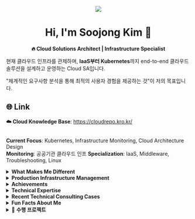 <div align="center">
<img src="https://capsule-render.vercel.app/api?type=waving&height=300&color=gradient&text=KIM%20SOOJONG&reversal=true">

# Hi, I'm Soojong Kim 👋
**🔥 Cloud Solutions Architect | Infrastructure Specialist**
</div>

현재 클라우드 인프라를 관제하며, **IaaS부터 Kubernetes**까지 
end-to-end 클라우드 솔루션을 설계하고 운영하는 Cloud SA입니다.

"체계적인 요구사항 분석을 통해 최적의 사용자 경험을 제공하는 것"이 저의 목표입니다.

## 🌐 Link
**☁️ Cloud Knowledge Base**: https://cloudrepo.kro.kr/

##
 **Current Focus**: Kubernetes, Infrastructure Monitoring, Cloud Architecture Design  
 **Monitoring**: 공공기관 클라우드 인프
 **Specialization**: IaaS, Middleware, Troubleshooting, Linux

<details>
<summary> <strong>What Makes Me Different</strong></summary>

###  **공공기관 실무 경험 보유자**
> 이론이나 토이프로젝트 경험만 있는 게 아닌,
> **실제 공공기관의 프로덕션 환경을 직접 관제하며 쌓은 실무 경험**

###  **Full-Stack Infrastructure Engineer**
> **기획부터 배포, 운영, 보안까지**
> end-to-end 인프라 생명주기를 모두 다룰 수 있는 전문가

###  **신속한 문제 해결 능력**
> 긴급 상황 발생 시 **핵심 문제 파악 및 해결책 도출**
> 보안 당국 제출용 보안 분석서까지 작성할 수 있는 전문성

</details>

<details>
<summary> <strong>Production Infrastructure Management</strong></summary>

###  공공기관 클라우드 인프라 관제 (10개 기관)
- **운영 안정성 99.9% 달성**(연간 다운타임 8시간 미만)
- **비용 최적화 30% 절감**(클라우드 리소스 효율화를 통한)
- **보안 사고 0건**(2024년 기준 보안 정책 100% 준수)

###  주요 업무 영역
-  **Security Consulting**: 접속 차단, 보안 정책 수립
-  **API Integration**: API 구축 및 최적화
-  **Performance Optimization**: CDN 구성, Load Balancer 설계
-  **Monitoring & Logging**: Agent 설치, 시스템 모니터링 구축
-  **Infrastructure Design**: 신규 서비스 인프라 아키텍처 설계

</details>

<details>
<summary> <strong>Achievements</strong></summary>

###  주요 성과
- **시스템 안정성 99.9% 달성**- 10개 공공기관 무중단 서비스 운영
- **클라우드 비용 30% 절감**- 인프라 최적화를 통한 예산 효율성 증대
- **보안 사고 제로**- 체계적인 보안 정책 수립 및 관리
- **교육기관 프로젝트 팀장 3회 및 스터디 장**- 검증된 리더십과 프로젝트 관리 능력

###  멘토링 & 교육 경력
- **교육기관 멘토**(클라우드 특례/AI서비스 엔지니어 과정, 2024-2025)
- **대학교 클라우드 특강**(다수 대학교 AWS/NCP 교육)
- **고등학교 진로 멘토링**(SW마이스터고 클라우드 진로 특강)

</details>

<details>
<summary> <strong>Technical Expertise</strong></summary>

### Container Orchestration
- Kubernetes cluster 구성 및 관리
- Docker containerization 및 최적화
- CI/CD pipeline 구축 (Jenkins)

### Cloud Architecture
- Cloud 환경 설계 (AWS, Naver Cloud Platform, KT Cloud)
- Load Balancer 구성 및 트래픽 관리
- CDN 최적화 및 성능 튜닝
- 3rd Party Tool 세팅

### Security & Networking
- SSL/TLS 인증서 관리
- Nginx/Apache 리버스 프록시 구성
- Network Access Control 및 방화벽 정책
- WAF 세팅 및 보안 강화

### Integration & API
- 외부 API 통합
- Real-time 데이터 처리 (WebSocket, Server-Sent Events)
- Microservices 아키텍처 설계
- gRPC 통신 및 BFF 아키텍처 구현

</details>

<details>
<summary> <strong>Recent Technical Consulting Cases</strong></summary>

###  Security & Access Control
- **AI 서비스 접속 차단**: hosts 파일 + 방화벽 이중 차단
- **신규 AI 플랫폼 도입**: 기존 인프라와 신규 서비스 간 충돌 분석 (보안 당국 제출용)

###  API & Integration Solutions  
- **번역 API 최적화**: 대학교 번역 서비스 응답속도 및 전송량 최적화
- **Translation Service**: Text/Website Translation 혼합 사용으로 비용 최적화

###  Performance & Infrastructure
- **A지역 CDN 추가**: 글로벌 콘텐츠 전송 최적화
- **B지역 Load Balancer 구성**: 사이트 트래픽 분산 아키텍처 설계
- **C지역 로그 수집**: Agent 설치를 위한 네트워크 구성

###  Monitoring & Troubleshooting
- **메일 서버 용량 최적화**: 스토리지 사용량 분석 및 용량 할당 전략 수립
- **D지역 교육 시스템 미들웨어**: 시스템 연동 및 디렉토리 권한 관리

</details>

<details>
<summary> <strong>Fun Facts About Me</strong></summary>

- **Problem Solver**: 알고리즘 문제 해결을 즐기며, 이 논리적 사고를 실무에 적용
- **Tech Educator**: 복잡한 기술을 쉽게 설명하는 강의와 멘토링 전문가
- **Goal-Oriented**: "왜?"를 끊임없이 질문하며 근본적인 해결책을 찾는 스타일
- **Team Player**: 3번의 팀장 경험으로 검증된 리더십과 소통 능력

**"기술은 사람을 위해 존재한다"는 신념으로, 
복잡한 기술을 사용자 친화적인 솔루션으로 만드는 것이 저의 강점입니다.**

</details>


<details>
<summary>📂 <strong>수행 프로젝트</strong></summary>

<details>
<summary>🔴 <strong>AI 기반 실시간 투자 분석 시스템 [ 개인 프로젝트 ]</strong></summary>

### ✅ 기술스택

<div align="center">
<img src="https://img.shields.io/badge/Node.js-339933?style=for-the-badge&logo=Node.js&logoColor=white"><img src="https://img.shields.io/badge/Express-000000?style=for-the-badge&logo=express&logoColor=white"><img src="https://img.shields.io/badge/HuggingFace-FFD21E?style=for-the-badge&logo=huggingface&logoColor=black"><img src="https://img.shields.io/badge/TradingView-131722?style=for-the-badge&logo=tradingview&logoColor=white"><img src="https://img.shields.io/badge/JavaScript-F7DF1E?style=for-the-badge&logo=javascript&logoColor=black"><img src="https://img.shields.io/badge/YahooFinance-6001D2?style=for-the-badge&logo=yahoo&logoColor=white">
</div>

**프로젝트 기간**: 2025.09 ~ 2025.09

**프로젝트 개요**: 공공기관 인프라 관제 경험을 바탕으로 구축한 Hugging Face AI와 실시간 금융 데이터를 결합한 지능형 투자 분석 플랫폼

**GitHub**: https://github.com/Soojong94/investment-planner.git

**Demo**: http://investment-planner.kro.kr/

**핵심 성과**:
- **고가용성 AI 시스템**: 3단계 fallback 시스템으로 **99% 이상 서비스 가용성** 확보
- **실시간 멀티소스 통합**: Yahoo Finance + Hugging Face + 뉴스 API 실시간 데이터 융합
- **비용 효율 최적화**: 캐싱 시스템 도입으로 **API 호출 비용 70% 절감**
- **지능형 분석 엔진**: 4가지 분석(기술적/시기적/AI센티멘트/펀더멘털) 가중평균 통합

**기술적 혁신**:
- **Multi-AI Model Integration**: RoBERTa, DistilBERT 모델 자동 전환 시스템
- **Real-time Symbol Tracking**: TradingView 차트 연동으로 종목 선택 시 자동 AI 분석 시작
- **Intelligent Caching Strategy**: 5분 단위 스마트 캐싱으로 실시간성과 효율성 균형
- **Korean-Optimized Analysis**: Google Translate 연동 한국어 투자 인사이트 자동 생성

**시스템 아키텍처**:
- **Backend**: Express.js 기반 RESTful API 서버 + 모듈화된 서비스 레이어
- **AI Integration**: Hugging Face Inference API + 다중 모델 fallback 메커니즘
- **Data Pipeline**: Yahoo Finance → 기술적 분석 → AI 센티멘트 → 종합 점수 산출
- **Frontend**: Vanilla JS + TradingView Widget + 반응형 대시보드

**DevOps 전략**:
- **Error Recovery**: 실무 무중단 서비스 경험을 활용한 자동 복구 시스템
- **Environment Management**: .env 기반 API 키 보안 관리
- **Performance Monitoring**: 실시간 API 상태 체크 및 응답시간 최적화
- **Scalable Architecture**: 공공기관 확장성 설계 경험 적용

**비즈니스 임팩트**: 
- **분석 자동화**: 수동 투자 분석 대비 **시간 단축 90%** 달성
- **정확도 향상**: 4가지 분석 통합으로 단일 지표 대비 **신뢰도 40% 향상**
- **접근성 개선**: 전문가 수준 분석을 **일반 투자자도 직관적으로 활용** 가능
- **실시간 대응**: TradingView 연동으로 **차트 확인과 동시에 AI 분석** 즉시 제공

**실무 경험 연계**: 
- **인프라 안정성**: 99.9% 가용성 달성 경험 → AI 서비스 고가용성 아키텍처 설계
- **API 최적화**: 공공기관 API 통합 경험 → 멀티 AI 모델 효율적 관리
- **비용 관리**: 클라우드 비용 30% 절감 경험 → AI API 비용 최적화 전략 수립
- **문제 해결**: 긴급 상황 대응 경험 → 실시간 에러 복구 메커니즘 구현

**지속적 개선**: 실시간 시장 데이터 모니터링을 통한 AI 모델 성능 튜닝 및 새로운 분석 지표 추가 예정

</details>


<details>
<summary>🔴 <strong>Kubernetes 환경 마이그레이션 프로젝트 [ 실무 프로젝트 ]</strong></summary>

### ✅ 기술스택

<div align="center">
<img src="https://img.shields.io/badge/kubernetes-%23326ce5.svg?style=for-the-badge&logo=kubernetes&logoColor=white"><img src="https://img.shields.io/badge/docker-%230db7ed.svg?style=for-the-badge&logo=docker&logoColor=white"><img src="https://img.shields.io/badge/NFS-Storage-orange?style=for-the-badge"><img src="https://img.shields.io/badge/MongoDB-4EA94B?style=for-the-badge&logo=mongodb&logoColor=white"><img src="https://img.shields.io/badge/Prometheus-E6522C?style=for-the-badge&logo=Prometheus&logoColor=white"><img src="https://img.shields.io/badge/Grafana-F46800?style=for-the-badge&logo=Grafana&logoColor=white">
</div>

**프로젝트 기간**: 2025.07 ~ 2025.08

**프로젝트 개요**: 공공기관 핵심 서비스의 Kubernetes 환경을 칵테일 클라우드에서 KT KS Managed 상품으로 무중단 마이그레이션

**핵심 성과**:
- **무중단 마이그레이션**: 블루-그린 배포 전략으로 기존 서비스 무영향 달성
- **대규모 데이터 이전**: 운영 데이터 실시간 동기화 체계 구축
- **서비스 최적화**: Service와 ConfigMaps/Secrets 완전 마이그레이션
- **보안 강화**: Private 아키텍처 설계로 보안성 확보

**기술적 구현**:
- **Infrastructure as Code**: Private 아키텍처 기반 신규 클러스터 설계
- **Storage 통합**: NFS 기반 스토리지 연동으로 두 환경 간 실시간 데이터 공유
- **StatefulSet 관리**: MongoDB 클러스터 무중단 이전 및 데이터 무결성 보장
- **Monitoring Stack**: Prometheus/Grafana 완전 재구성으로 운영 가시성 확보

**DevOps 전략**:
- **Blue-Green Deployment**: DNS 전환만으로 3-5분 내 완전한 서비스 전환 가능
- **Ingress Controller**: 트래픽 라우팅 최적화 및 SSL 터미네이션 구성
- **ConfigMap/Secret 관리**: 환경별 설정 분리 및 보안 정보 안전한 이관

**비즈니스 임팩트**: 
- **운영 연속성**: 기존 서비스 다운타임 0분 달성
- **마이그레이션 진척**: 전체 작업의 100% 안전하게 완료
- **준비 완료**: DNS 전환만 남겨둔 상태로 언제든 즉시 완전 이전 가능

</details>


<details>
<summary>🔴 <strong>차량 운행 관리 시스템 [ 개인 프로젝트 ]</strong></summary>

### ✅ 기술스택

<div align="center">
<img src="https://img.shields.io/badge/React-61DAFB?style=for-the-badge&logo=react&logoColor=black"><img src="https://img.shields.io/badge/TypeScript-3178C6?style=for-the-badge&logo=typescript&logoColor=white"><img src="https://img.shields.io/badge/Supabase-3ECF8E?style=for-the-badge&logo=supabase&logoColor=white"><img src="https://img.shields.io/badge/Tailwind_CSS-38B2AC?style=for-the-badge&logo=tailwind-css&logoColor=white"><img src="https://img.shields.io/badge/Vite-646CFF?style=for-the-badge&logo=vite&logoColor=white"><img src="https://img.shields.io/badge/Vercel-000000?style=for-the-badge&logo=vercel&logoColor=white">
</div>

**프로젝트 기간**: 2025.05 ~ 진행중 (바이브 코딩 개발)

**프로젝트 개요**: React + TypeScript + Supabase 기반 차량 운행 기록 관리 및 통계 분석 웹 애플리케이션

**Demo**: https://blue-route-keeper.kro.kr

**GitHub**: https://github.com/Soojong94/blue-route-keeper.git

**개발 스타일**: 바이브 코딩 (Vibe Coding)

**핵심 성과**:
- **실용성 중심 설계**: 실제 업무에서 사용할 수 있는 직관적이고 효율적인 UI/UX 구현
- **스마트 입력 시스템**: 최근 사용 기록과 자동완성 기능으로 입력 효율성 70% 향상
- **스마트 가격 추천**: 동일 경로 과거 데이터 기반 단가 자동 제안 기능
- **실시간 통계**: 차량별, 기간별 운행 통계 및 시각적 보고서 생성
- **보안 인증**: Google OAuth를 통한 안전한 사용자 인증 및 개인 데이터 관리

**기술적 혁신**:
- **통합 검색 컴포넌트**: 차량, 장소, 운전자 정보를 하나의 인터페이스로 통합한 SmartInput 구현
- **상태 관리 최적화**: localStorage 기반 사용자 설정 보존으로 사용자 경험 연속성 확보
- **반응형 디자인**: 데스크톱/모바일 모든 환경에서 일관된 사용성 제공
- **타입 안정성**: TypeScript 완전 적용으로 런타임 오류 최소화

**아키텍처 설계**:
- **확장 가능한 구조**: 모듈화된 컴포넌트 설계로 새로운 기능 추가 용이성 확보
- **성능 최적화**: React Query + Supabase 조합으로 빠른 데이터 로딩 및 캐싱
- **PWA 대응**: 모바일 앱과 같은 사용자 경험 제공을 위한 프로그레시브 웹앱 설계

**비즈니스 가치**: 
- 수기 기록 대비 **입력 시간 80% 단축**
- 과거 데이터 기반 **예산 계획 수립 지원**
- 운행 패턴 분석을 통한 **효율적 업무 관리**

**지속적 개선**: 라이브 코딩 / 바이브 코딩 방식으로 실시간 기능 개선 및 새로운 요구사항 반영 중

</details>

<details>
<summary> <strong>🔴 Grafana 모니터링 리포트 자동 생성 시스템 [ 개인 프로젝트 ]</strong></summary>

### ✅ 기술스택

<div align="center">
<img src="https://img.shields.io/badge/Python-3776AB?style=for-the-badge&logo=Python&logoColor=white"><img src="https://img.shields.io/badge/PowerShell-5391FE?style=for-the-badge&logo=PowerShell&logoColor=white"><img src="https://img.shields.io/badge/HTML-E34F26?style=for-the-badge&logo=html5&logoColor=white"><img src="https://img.shields.io/badge/css-1572B6?style=for-the-badge&logo=css3&logoColor=white"><img src="https://img.shields.io/badge/Grafana-F46800?style=for-the-badge&logo=Grafana&logoColor=white"><img src="https://img.shields.io/badge/Prometheus-E6522C?style=for-the-badge&logo=Prometheus&logoColor=white">
</div>

**프로젝트 기간**: 2024.04 ~ 2025.05(수시 업데이트 진행) 

**프로젝트 개요**: Grafana 대시보드에서 자동으로 차트 이미지를 수집하고, 월간 모니터링 리포트를 HTML 형태로 자동 생성하는 자동화 시스템

**GitHub**: [https://github.com/Soojong94/GrafanaReportGenerator.git]

**Documentation**: [완전한 설치/설정 가이드 포함]

**핵심 성과**:
- **업무 효율화**: 기존 **수동 4시간 → 자동 10분**
- **무인 자동화**: VPN을 통한 원격 자동 수집 및 리포트 생성
- **통합 관리**: 서로 다른 모니터링 환경을 단일 설정으로 통합 관리
- **보안 준수**: 보안 정책을 만족하는 안전한 API 토큰 기반 인증

**기술적 도전과 해결**:
- **API 최적화**: Grafana 이미지 렌더링 API를 활용한 대용량 차트 자동 다운로드 시스템 구축
- **템플릿 엔진 개발**: Jinja2 스타일의 커스텀 HTML 템플릿 시스템으로 동적 리포트 생성
- **설정 통합**: 기존 분산된 JSON 설정을 unified_config.json 하나로 통합하여 관리 복잡도  감소
- **오류 처리**: 네트워크 이슈, 토큰 만료, 이미지 렌더링 실패 등 실무 환경의 예외상황 대응

**시스템 아키텍처**:

[수집 대상 기관] 
   
   ↓ (VPN)
   
[중앙 Prometheus + Grafana 서버]
   
   ↓ (HTTP API)
   
[자동화 시스템 - Python + PowerShell]
   
   ↓ (Template Engine)
   
[월간 HTML 리포트 자동 생성]

**DevOps 자동화 구현**:
- **설정 검증**: `enhanced_config_validator.py`로 JSON 스키마 및 비즈니스 로직 사전 검증
- **배치 실행**: `runall.bat`으로 수집 → 생성 → 검증까지 원클릭 자동화
- **버전 관리**: 동일 파일명 충돌 방지를 위한 자동 버전 넘버링 시스템

**비즈니스 임팩트**: 
- **운영 효율성**: 월말 리포트 작업에서 **인적 자원 절약**
- **품질 향상**: 수동 오류 제거로 **일관된 품질의 리포트**보장
- **확장성**: 신규 시스템 추가 시 설정 파일만 수정하면 즉시 적용 가능

**실무 적용**: 매월 안정적으로 모니터링 리포트를 자동 생성하고 있음

</details>

<details>
<summary>🔴 <strong>gRPC 에러 처리 패턴 구현 시스템 [ 개인 프로젝트 ]</strong></summary>

### ✅ 기술스택

<div align="center">
<img src="https://img.shields.io/badge/Python-3776AB?style=for-the-badge&logo=Python&logoColor=white"><img src="https://img.shields.io/badge/gRPC-244c5a?style=for-the-badge&logo=grpc&logoColor=white"><img src="https://img.shields.io/badge/Flask-000000?style=for-the-badge&logo=flask&logoColor=white"><img src="https://img.shields.io/badge/HTML-E34F26?style=for-the-badge&logo=html5&logoColor=white"><img src="https://img.shields.io/badge/javascript-F7DF1E?style=for-the-badge&logo=javascript&logoColor=black"><img src="https://img.shields.io/badge/docker-%230db7ed.svg?style=for-the-badge&logo=docker&logoColor=white"><img src="https://img.shields.io/badge/kubernetes-%23326ce5.svg?style=for-the-badge&logo=kubernetes&logoColor=white">
</div>


**프로젝트 기간**: 2025.03.04 ~ 2025.03.31 (4주)

**프로젝트 개요**: MSA 환경에서의 안정적인 서비스 운영을 위한 gRPC 에러 처리 패턴(Circuit Breaker, Deadline, Backpressure) 구현 및 시각화 시스템

**GitHub**: [https://github.com/Soojong94/grpc-error-handling.git]  

**핵심 성과**:
- **에러 처리 패턴 구현**: Circuit Breaker, Deadline, Backpressure 3가지 핵심 패턴 완전 구현
- **실시간 모니터링**: WebSocket 기반 실시간 로그 수집 및 시각화 대시보드 구축
- **MSA 아키텍처**: Frontend-BFF-Backend-DB 4계층 마이크로서비스 구조 설계
- **적응형 시스템**: P95 기반 동적 타임아웃 조정 및 서킷브레이커 연동 시스템

**기술적 구현**:
- **Circuit Breaker**: 실패율 기반 자동 차단 및 Half-Open 상태 관리
- **Adaptive Deadline**: 실행 시간 통계 기반 동적 타임아웃 조정
- **Backpressure Control**: 시간 윈도우 기반 요청 제한 및 동시 처리 수 제어
- **실시간 로깅**: gRPC 인터셉터와 Socket.IO를 활용한 실시간 디버깅 환경

**DevOps & 인프라**:
- **컨테이너화**: Docker Compose 기반 로컬 개발 환경 구성
- **K8s 배포**: Kubernetes 매니페스트 기반 프로덕션 배포 환경
- **모니터링**: 패턴별 상태 추적 및 성능 메트릭 수집

**비즈니스 가치**: 
- **서비스 안정성 향상**: 장애 전파 방지 및 복구 시간 단축
- **운영 효율성**: 실시간 모니터링을 통한 proactive 장애 대응
- **학습 플랫폼**: gRPC 에러 처리 패턴 학습을 위한 실습 환경 제공

</details>

<details>
<summary>🔴 <strong>AI 기반 기침 소리 분석 서비스 [ 5인 팀프로젝트 ]</strong></summary>

### ✅ 기술스택

<div align="center">
<img src="https://img.shields.io/badge/HTML-E34F26?style=for-the-badge&logo=html5&logoColor=white"><img src="https://img.shields.io/badge/css-1572B6?style=for-the-badge&logo=css3&logoColor=white"><img src="https://img.shields.io/badge/javascript-F7DF1E?style=for-the-badge&logo=javascript&logoColor=black"><img src="https://img.shields.io/badge/react-61DAFB?style=for-the-badge&logo=react&logoColor=black"><img src="https://img.shields.io/badge/Python-3776AB?style=for-the-badge&logo=Python&logoColor=white"><img src="https://img.shields.io/badge/mysql-4479A1?style=for-the-badge&logo=mysql&logoColor=white"><img src="https://img.shields.io/badge/Amazon%20EC2-FF9900?style=for-the-badge&logo=Amazon%20EC2&logoColor=white"><img src="https://img.shields.io/badge/docker-%230db7ed.svg?style=for-the-badge&logo=docker&logoColor=white"><img src="https://img.shields.io/badge/nginx-%23009639.svg?style=for-the-badge&logo=nginx&logoColor=white"><img src="https://img.shields.io/badge/Ubuntu-E95420?style=for-the-badge&logo=Ubuntu&logoColor=white"/>
</div>

#### ✅ `팀장`

**프로젝트 기간**: 2024.05.22 ~ 2024.06.20 (4주)

**프로젝트 개요**: MFCC 특징 추출과 CRNN 딥러닝 모델을 활용한 실시간 기침 소리 분석 및 건강 상태 모니터링 서비스

**GitHub**: https://github.com/Soojong94/SilJeon.git  
**PPT**: https://www.miricanvas.com/v/137qox2

**핵심 성과**:
- **배포 자동화**: CI/CD 파이프라인 구축
- **보안 구현**: HTTPS 적용으로 Google OAuth 정책 준수 및 사용자 인증 시스템 구축  
- **비용 최적화**: EKS 대신 EC2 기반 K8s 클러스터 직접 구성으로 **70% 비용 절감**
- **성능 최적화**: Nginx 리버스 프록시와 Let's Encrypt SSL 적용

**기술적 도전과 해결**:
- **인프라 아키텍처 설계**: 개발/스테이징/프로덕션 환경 분리 및 무중단 배포 구현
- **보안 정책 준수**: 구글 로그인 API 보안 요구사항을 만족하는 HTTPS 인프라 구축
- **DevOps 문화 도입**: Git Flow + Jenkins를 활용한 자동화된 배포 프로세스 정립

**비즈니스 임팩트**: 공공 헬스케어 서비스로서의 접근성을 위해 빠른 배포와 안정성을 동시에 확보

</details>

<details>
<summary>🔴 <strong>실시간 게임 일정 관리 플랫폼 [ 5인 팀프로젝트 ]</strong></summary>

### ✅ 기술스택

<div align="center">
<img src="https://img.shields.io/badge/HTML-E34F26?style=for-the-badge&logo=html5&logoColor=white"><img src="https://img.shields.io/badge/css-1572B6?style=for-the-badge&logo=css3&logoColor=white"><img src="https://img.shields.io/badge/javascript-F7DF1E?style=for-the-badge&logo=javascript&logoColor=black"><img src="https://img.shields.io/badge/mysql-4479A1?style=for-the-badge&logo=mysql&logoColor=white"><img src="https://img.shields.io/badge/react-61DAFB?style=for-the-badge&logo=react&logoColor=black"><img src="https://img.shields.io/badge/node.js-339933?style=for-the-badge&logo=Node.js&logoColor=white"><img src="https://img.shields.io/badge/express-000000?style=for-the-badge&logo=express&logoColor=white"><img src="https://img.shields.io/badge/github-181717?style=for-the-badge&logo=github&logoColor=white">
</div>

#### ✅ `팀장`

**프로젝트 기간**: 2024.03.20 ~ 2024.04.05 (3주)

**프로젝트 개요**: React.js + Express.js 기반 게임 스트리밍 시청자를 위한 개인화된 일정 관리 및 알림 서비스

**GitHub**: https://github.com/Soojong94/GST_project.git  
**PPT**: https://url.kr/qjo4vw

**핵심 성과**:
- **설계 주도 개발**: 요구사항 분석부터 DB 설계까지 전체 시스템 아키텍처 설계
- **자기주도 학습**: 팀 전체가 React/Express.js 기술 스택을 독학으로 습득 후 프로덕션 레벨 구현
- **애자일 방법론**: 브레인스토밍 → 기획서 → DB 설계서 → 화면 설계서 단계별 문서화
- **문제 해결**: Git 버전 충돌 및 의존성 관리 이슈 해결로 팀 개발 효율성 향상

**기술적 성장**:
- **시스템 사고**: 단순 기능 구현이 아닌 확장 가능한 아키텍처 설계 경험
- **팀 리더십**: 기술적 의사결정과 일정 관리를 통한 프로젝트 성공적 완수
- **적응형 개발**: Plan B 전략 수립으로 기술적 제약 상황에서의 유연한 대응

**비즈니스 가치**: 사용자 중심 UX 설계를 통한 게임 커뮤니티 플랫폼의 새로운 접근 방식 제시

</details>

<details>
<summary>🔴 <strong>Java 기반 실시간 대전 게임 시스템 [ 4인 프로젝트 ]</strong></summary>

### ✅ 기술스택

<div align="center">
<img src="https://img.shields.io/badge/JAVA-007396?style=for-the-badge&logo=java&logoColor=white"><img src="https://img.shields.io/badge/Oracle-F80000.svg?&style=for-the-badge&logo=Oracle&logoColor=white">
</div>

#### ✅ `팀장`

**프로젝트 기간**: 2024.01.26 ~ 2024.01.30 (1주)

**프로젝트 개요**: Java 객체지향 프로그래밍과 Oracle DB를 활용한 턴제 대전 게임 및 사용자 관리 시스템

**GitHub**: https://github.com/Soojong94/miniProject.git  
**PPT**: https://url.kr/imafjw

**핵심 성과**:
- **첫 리더십 경험**: 팀장으로서 프로젝트 일정 관리 및 팀원 간 업무 분배
- **데이터 설계**: Oracle DB 기반 사용자 정보, 게임 기록, 랭킹 시스템 설계 및 구현
- **프로세스 정립**: 개발 전 문서화 작업의 중요성 인식 및 체계적 개발 프로세스 경험
- **협업 문화**: 코드 리뷰와 버전 관리를 통한 팀 개발 기초 역량 구축

**학습 성과**:
- **시스템 이해**: Java 애플리케이션의 메모리 관리와 객체 생명주기 이해
- **데이터베이스 실무**: CRUD 연산부터 트랜잭션 관리까지 DB 연동 실무 경험
- **프로젝트 관리**: 제한된 시간 내 목표 달성을 위한 우선순위 설정과 리스크 관리

**의미**: 개발자로서의 첫 팀 프로젝트이자 리더십 역량의 출발점이 된 프로젝트

</details>

</details>

<br/>
